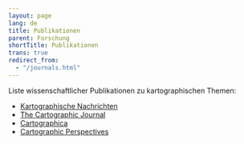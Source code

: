 ```yaml
---
layout: page
lang: de
title: Publikationen
parent: Forschung
shortTitle: Publikationen
trans: true
redirect_from:
  - "/journals.html"
---
```


Liste wissenschaftlicher Publikationen zu kartographischen Themen:

- [Kartographische Nachrichten](https://www.springer.com/journal/42489)
- [The Cartographic Journal](https://www.tandfonline.com/toc/ycaj20/current)
- [Cartographica](https://www.utpjournals.press/loi/cart)
- [Cartographic Perspectives](https://cartographicperspectives.org/index.php/journal)